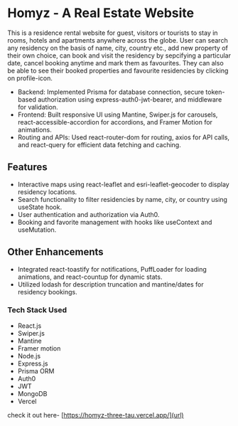 # Homyz - A Real Estate Website
This is a residence rental website for guest, visitors or tourists to stay in rooms, hotels and apartments anywhere across the globe. User can search any residency on the basis of name, city, country etc., add new property of their own choice, can book and visit the residency by sepcifying a particular date, cancel booking anytime and mark them as favourites. They can also be able to see their booked properties and favourite residencies by clicking on profile-icon.
- Backend: Implemented Prisma for database connection, secure token-based authorization using express-auth0-jwt-bearer, and middleware for validation.
- Frontend: Built responsive UI using Mantine, Swiper.js for carousels, react-accessible-accordion for accordions, and Framer Motion for animations.
- Routing and APIs: Used react-router-dom for routing, axios for API calls, and react-query for efficient data fetching and caching.
## Features
- Interactive maps using react-leaflet and esri-leaflet-geocoder to display residency locations.
- Search functionality to filter residencies by name, city, or country using useState hook.
- User authentication and authorization via Auth0.
- Booking and favorite management with hooks like useContext and useMutation.
## Other Enhancements
- Integrated react-toastify for notifications, PuffLoader for loading animations, and react-countup for dynamic stats.
- Utilized lodash for description truncation and mantine/dates for residency bookings.
### Tech Stack Used
- React.js
- Swiper.js
- Mantine
- Framer motion
- Node.js
- Express.js
- Prisma ORM
- Auth0
- JWT
- MongoDB
- Vercel

check it out here- [https://homyz-three-tau.vercel.app/](url)
